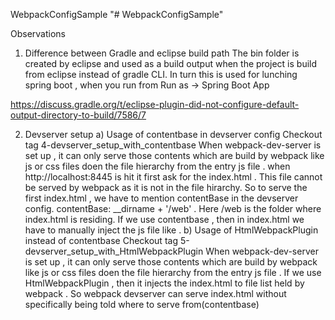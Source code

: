 WebpackConfigSample
"# WebpackConfigSample" 

Observations 

1. Difference between Gradle and eclipse build path
The bin folder is created by eclipse and used as a build output when the project is build from eclipse instead of gradle CLI.
In turn this is used for lunching spring boot , when you run from Run as -> Spring Boot App

https://discuss.gradle.org/t/eclipse-plugin-did-not-configure-default-output-directory-to-build/7586/7

2. Devserver setup
 a) Usage of contentbase in devserver config
 Checkout tag 4-devserver_setup_with_contentbase
		When webpack-dev-server is set up , it can only serve those contents which are build by webpack like js or
		 css files doen the file hierarchy from the entry js file .
		when http://localhost:8445 is hit it first ask for the index.html .
		 This file cannot be served by webpack as it is not in the file hirarchy.
		So to serve the first index.html , we have to mention contentBase in the devserver config.
		contentBase: __dirname + '/web' . Here /web is the folder where index.html is residing.
		If we use contentbase , then in index.html we have to manually inject the js file like <script src="js/bundle.js"></script>.
b) Usage of HtmlWebpackPlugin instead of contentbase
Checkout tag 5-devserver_setup_with_HtmlWebpackPlugin
When webpack-dev-server is set up , it can only serve those contents which are build by webpack like js or
		 css files doen the file hierarchy from the entry js file .
		 If we use HtmlWebpackPlugin , then it injects the index.html to file list held by webpack .
		 So webpack devserver can serve index.html without specifically being told where to serve from(contentbase)

